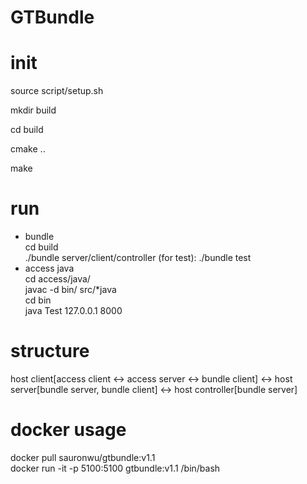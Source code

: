 # GTBundle

# init
source script/setup.sh

mkdir build

cd build

cmake ..

make

# run
- bundle  
cd build  
./bundle server/client/controller
(for test): ./bundle test
- access java  
cd access/java/  
javac -d bin/ src/*java  
cd bin  
java Test 127.0.0.1 8000  

# structure
host client\[access client <-> access server <-> bundle client\] <-> host server\[bundle server, bundle client\] <-> host controller\[bundle server\]

# docker usage
docker pull sauronwu/gtbundle:v1.1  
docker run -it -p 5100:5100 gtbundle:v1.1 /bin/bash
